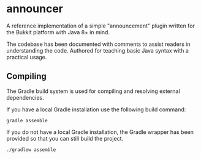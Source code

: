 # announcer

A reference implementation of a simple "announcement" plugin written for the Bukkit platform with Java 8+ in mind.

The codebase has been documented with comments to assist readers in understanding the code. Authored for teaching
basic Java syntax with a practical usage.

## Compiling

The Gradle build system is used for compiling and resolving external dependencies.

If you have a local Gradle installation use the following build command:
```shell
gradle assemble
```

If you do not have a local Gradle installation, the Gradle wrapper has been provided so that you can still build the project.
```shell
./gradlew assemble
```